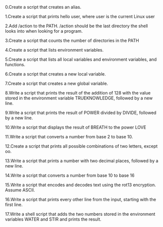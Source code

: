 0.Create a script that creates an alias.

1.Create a script that prints hello user, where user is the current Linux user 

2.Add /action to the PATH. /action should be the last directory the shell looks into when looking for a program.

3.Create a script that counts the number of directories in the PATH

4.Create a script that lists environment variables.

5.Create a script that lists all local variables and environment variables, and functions.

6.Create a script that creates a new local variable.

7.Create a script that creates a new global variable.

8.Write a script that prints the result of the addition of 128 with the value stored in the environment variable TRUEKNOWLEDGE, followed by a new line.

9.Write a script that prints the result of POWER divided by DIVIDE, followed by a new line.

10.Write a script that displays the result of BREATH to the power LOVE

11.Write a script that converts a number from base 2 to base 10.

12.Create a script that prints all possible combinations of two letters, except oo.

13.Write a script that prints a number with two decimal places, followed by a new line.

14.Write a script that converts a number from base 10 to base 16

15.Write a script that encodes and decodes text using the rot13 encryption. Assume ASCII.

16.Write a script that prints every other line from the input, starting with the first line.

17.Write a shell script that adds the two numbers stored in the environment variables WATER and STIR and prints the result.


